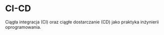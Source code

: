 # CI-CD
Ciągła integracja (CI) oraz ciągłe dostarczanie (CD) jako praktyka inżynierii oprogramowania.
